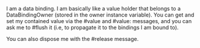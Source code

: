 I am a data binding. I am basically like a value holder that belongs to a DataBindingOwner (stored in the owner instance variable). You can get and set my contained value via the #value and #value: messages, and you can ask me to #flush it (i.e, to propagate it to the bindings I am bound to).

You can also dispose me with the #release message.